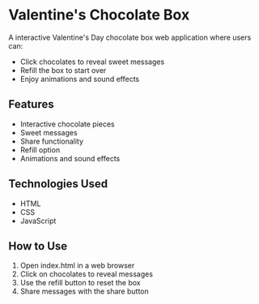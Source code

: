 # Valentine's Chocolate Box

A interactive Valentine's Day chocolate box web application where users can:
- Click chocolates to reveal sweet messages
- Refill the box to start over
- Enjoy animations and sound effects

## Features
- Interactive chocolate pieces
- Sweet messages
- Share functionality
- Refill option
- Animations and sound effects

## Technologies Used
- HTML
- CSS
- JavaScript

## How to Use
1. Open index.html in a web browser
2. Click on chocolates to reveal messages
3. Use the refill button to reset the box
4. Share messages with the share button
